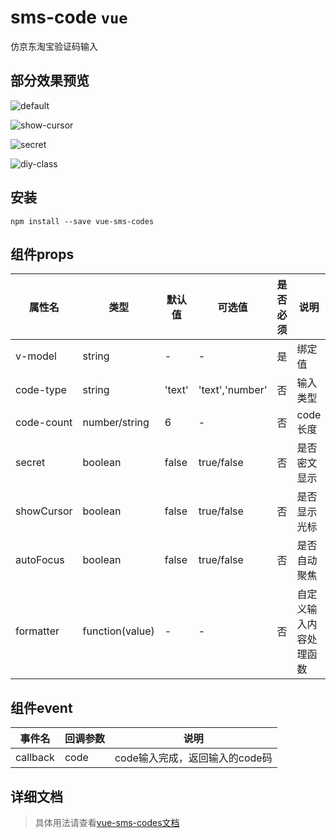 # sms-code `vue`
仿京东淘宝验证码输入

## 部分效果预览
![default](http://img.coderdong.cn/VueComponent/sms-code__default.gif)

![show-cursor](http://img.coderdong.cn/VueComponent/sms-code__show-cursor.gif)

![secret](http://img.coderdong.cn/VueComponent/sms-code__secret.gif)

![diy-class](http://img.coderdong.cn/VueComponent/sms-code__diy-class.gif)

## 安装

```shell
npm install --save vue-sms-codes
```

## 组件props

| 属性名 | 类型 | 默认值 | 可选值| 是否必须 | 说明 |
|--------|-----|--------|-------|----------|-----|
| v-model | string | - | - | 是 | 绑定值 |
| code-type | string | 'text' | 'text','number' | 否 | 输入类型 |
| code-count | number/string | 6 | - | 否 | code长度
| secret | boolean | false | true/false | 否 | 是否密文显示 |
| showCursor | boolean | false | true/false | 否 | 是否显示光标 |
| autoFocus | boolean | false | true/false | 否 | 是否自动聚焦 |
| formatter | function(value) | - | - | 否 | 自定义输入内容处理函数 |


## 组件event
| 事件名 | 回调参数 | 说明 |
|--------|---------|------|
| callback | code | code输入完成，返回输入的code码 |

## 详细文档
> 具体用法请查看[vue-sms-codes文档](https://vue-componet.github.io/sms-code)